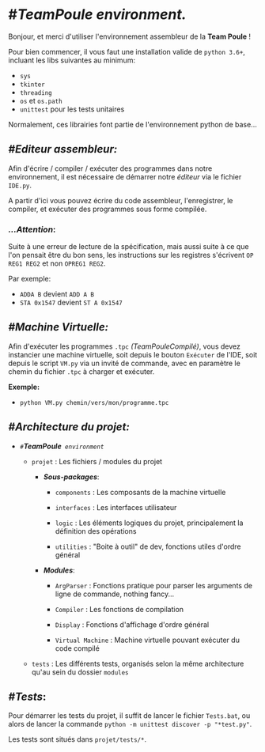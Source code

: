# #_**TeamPoule** environment._

Bonjour, et merci d'utiliser l'environnement assembleur de la **Team Poule** !

Pour bien commencer, il vous faut une installation valide de `python 3.6+`, incluant les libs suivantes au minimum:
- `sys`
- `tkinter`
- `threading`
- `os` et `os.path`
- `unittest` pour les tests unitaires

Normalement, ces librairies font partie de l'environnement python de base...


## _#**Editeur** assembleur:_

Afin d'écrire / compiler / exécuter des programmes dans notre environnement, il est nécessaire de démarrer notre *éditeur* via le fichier `IDE.py`.

A partir d'ici vous pouvez écrire du code assembleur, l'enregistrer, le compiler, et exécuter des programmes sous forme compilée.

### _...Attention_:

Suite à une erreur de lecture de la spécification, mais aussi suite à ce que l'on pensait être du bon sens, les instructions sur les registres s'écrivent `OP REG1 REG2` et non `OPREG1 REG2`.

Par exemple:
- `ADDA B` devient `ADD A B`
- `STA 0x1547` devient `ST A 0x1547`

## _#**Machine Virtuelle**:_

Afin d'exécuter les programmes `.tpc` *(TeamPouleCompilé)*, vous devez instancier une machine virtuelle, soit depuis le bouton `Exécuter` de l'IDE, soit depuis le script `VM.py` via un invité de commande, avec en paramètre le chemin du fichier `.tpc` à charger et exécuter.

**Exemple:**
- `python VM.py chemin/vers/mon/programme.tpc`

## _#**Architecture** du projet:_

- _`#`**TeamPoule**` environment`_

    - `projet` : Les fichiers / modules du projet

        - _**Sous-packages**_:

            - `components` : Les composants de la machine virtuelle

            - `interfaces` : Les interfaces utilisateur

            - `logic` : Les éléments logiques du projet, principalement la définition des opérations

            - `utilities` : "Boite à outil" de dev, fonctions utiles d'ordre général

        - _**Modules**_:

            - `ArgParser` : Fonctions pratique pour parser les arguments de ligne de commande, nothing fancy...

            - `Compiler` : Les fonctions de compilation

            - `Display` : Fonctions d'affichage d'ordre général

            - `Virtual Machine` : Machine virtuelle pouvant exécuter du code compilé

    - `tests` : Les différents tests, organisés selon la même architecture qu'au sein du dossier `modules`

## _#**Tests**_:

Pour démarrer les tests du projet, il suffit de lancer le fichier `Tests.bat`, ou alors de lancer la commande `python -m unittest discover -p "*test.py"`.

Les tests sont situés dans `projet/tests/*`.

